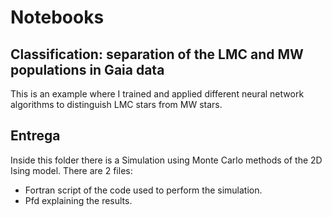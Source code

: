 # Notebooks

## Classification: separation of the LMC and MW populations in Gaia data

This is an example where I trained and applied different neural network algorithms to distinguish LMC stars from MW stars.

## Entrega

Inside this folder there is a Simulation using Monte Carlo methods of the 2D Ising model. There are 2 files:
  - Fortran script of the code used to perform the simulation.
  - Pfd explaining the results.
